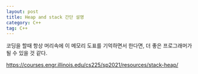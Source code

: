 ```yaml
---
layout: post
title: Heap and stack 간단 설명
category: C++
tag: C++
---
```


코딩을 할때 항상 머리속에 이 메모리 도표를 기억하면서 한다면, 더 좋은 프로그래머가 될 수 있을 것 같다.

https://courses.engr.illinois.edu/cs225/sp2021/resources/stack-heap/
